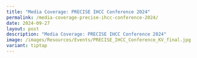 ```yaml
---
title: "Media Coverage: PRECISE IHCC Conference 2024"
permalink: /media-coverage-precise-ihcc-conference-2024/
date: 2024-09-27
layout: post
description: "Media Coverage: PRECISE IHCC Conference 2024"
image: /images/Resources/Events/PRECISE_IHCC_Conference_KV_final.jpg
variant: tiptap
---
```

